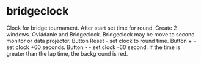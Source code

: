 # bridgeclock
Clock for bridge tournament.
After start set time for round.
Create 2 windows. Ovládanie and Bridgeclock. Bridgeclock may be move to second monitor or data projector.
Button Reset - set clock to round time.
Button + - set clock +60 seconds.
Button - - set clock -60 second.
If the time is greater than the lap time, the background is red.
